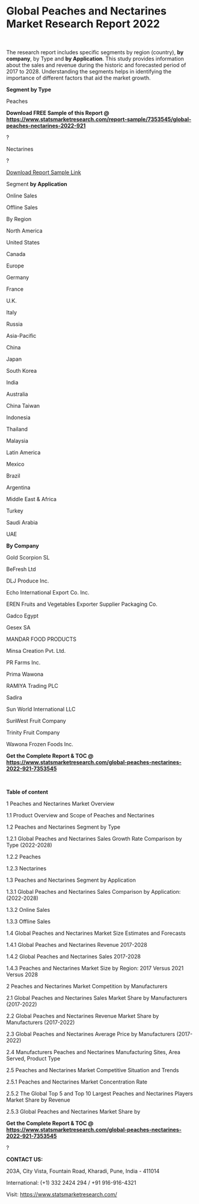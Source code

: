 <h1>Global Peaches and Nectarines Market Research Report 2022</h1><br/><p>The research report includes specific segments by region (country), <strong>by company</strong>, by Type and <strong>by Application</strong>. This study provides information about the sales and revenue during the historic and forecasted period of 2017 to 2028. Understanding the segments helps in identifying the importance of different factors that aid the market growth.</p>
 
 
 
 <p><strong>Segment by Type</strong></p>
 
 
 
 <p>Peaches</p>
 
 
 
 <div><b>Download FREE Sample of this Report @ <a href="https://www.statsmarketresearch.com/download-free-sample/7353545/global-peaches-nectarines-2022-921">https://www.statsmarketresearch.com/report-sample/7353545/global-peaches-nectarines-2022-921</a></b></div>
 
 
 
 <p>? </p>
 
 
 
 <p>Nectarines</p>
 
 
 
 <p>? </p>
 
 
 
 <p><a href="https://www.statsmarketresearch.com/download-free-sample/7353545/global-peaches-nectarines-2022-921">Download Report Sample Link</a></p>
 
 
 
 <p>Segment <strong>by Application</strong></p>
 
 
 
 <p>Online Sales</p>
 
 
 
 <p>Offline Sales</p>
 
 
 
 <p>By Region</p>
 
 
 
 <p>North America</p>
 
 
 
 <p>United States</p>
 
 
 
 <p>Canada</p>
 
 
 
 <p>Europe</p>
 
 
 
 <p>Germany</p>
 
 
 
 <p>France</p>
 
 
 
 <p>U.K.</p>
 
 
 
 <p>Italy</p>
 
 
 
 <p>Russia</p>
 
 
 
 <p>Asia-Pacific</p>
 
 
 
 <p>China</p>
 
 
 
 <p>Japan</p>
 
 
 
 <p>South Korea</p>
 
 
 
 <p>India</p>
 
 
 
 <p>Australia</p>
 
 
 
 <p>China Taiwan</p>
 
 
 
 <p>Indonesia</p>
 
 
 
 <p>Thailand</p>
 
 
 
 <p>Malaysia</p>
 
 
 
 <p>Latin America</p>
 
 
 
 <p>Mexico</p>
 
 
 
 <p>Brazil</p>
 
 
 
 <p>Argentina</p>
 
 
 
 <p>Middle East & Africa</p>
 
 
 
 <p>Turkey</p>
 
 
 
 <p>Saudi Arabia</p>
 
 
 
 <p>UAE</p>
 
 
 
 <p><strong>By Company</strong></p>
 
 
 
 <p>Gold Scorpion SL</p>
 
 
 
 <p>BeFresh Ltd</p>
 
 
 
 <p>DLJ Produce Inc.</p>
 
 
 
 <p>Echo International Export Co. Inc.</p>
 
 
 
 <p>EREN Fruits and Vegetables Exporter Supplier Packaging Co.</p>
 
 
 
 <p>Gadco Egypt</p>
 
 
 
 <p>Gesex SA</p>
 
 
 
 <p>MANDAR FOOD PRODUCTS</p>
 
 
 
 <p>Minsa Creation Pvt. Ltd.</p>
 
 
 
 <p>PR Farms Inc.</p>
 
 
 
 <p>Prima Wawona</p>
 
 
 
 <p>RAMIYA Trading PLC</p>
 
 
 
 <p>Sadira</p>
 
 
 
 <p>Sun World International LLC</p>
 
 
 
 <p>SunWest Fruit Company</p>
 
 
 
 <p>Trinity Fruit Company</p>
 
 
 
 <p>Wawona Frozen Foods Inc.</p>
 
 
 
 <div><b>Get the Complete Report & TOC @ <a href="https://www.statsmarketresearch.com/global-peaches-nectarines-2022-921-7353545">https://www.statsmarketresearch.com/global-peaches-nectarines-2022-921-7353545</a></b></div>
 
 
 
 <p><br />
 
 <b>Table of content</b></p>
 
 
 
 <p>1 Peaches and Nectarines Market Overview<br />
 
 1.1 Product Overview and Scope of Peaches and Nectarines<br />
 
 1.2 Peaches and Nectarines Segment by Type<br />
 
 1.2.1 Global Peaches and Nectarines Sales Growth Rate Comparison by Type (2022-2028)<br />
 
 1.2.2 Peaches<br />
 
 1.2.3 Nectarines<br />
 
 1.3 Peaches and Nectarines Segment by Application<br />
 
 1.3.1 Global Peaches and Nectarines Sales Comparison by Application: (2022-2028)<br />
 
 1.3.2 Online Sales<br />
 
 1.3.3 Offline Sales<br />
 
 1.4 Global Peaches and Nectarines Market Size Estimates and Forecasts<br />
 
 1.4.1 Global Peaches and Nectarines Revenue 2017-2028<br />
 
 1.4.2 Global Peaches and Nectarines Sales 2017-2028<br />
 
 1.4.3 Peaches and Nectarines Market Size by Region: 2017 Versus 2021 Versus 2028<br />
 
 2 Peaches and Nectarines Market Competition by Manufacturers<br />
 
 2.1 Global Peaches and Nectarines Sales Market Share by Manufacturers (2017-2022)<br />
 
 2.2 Global Peaches and Nectarines Revenue Market Share by Manufacturers (2017-2022)<br />
 
 2.3 Global Peaches and Nectarines Average Price by Manufacturers (2017-2022)<br />
 
 2.4 Manufacturers Peaches and Nectarines Manufacturing Sites, Area Served, Product Type<br />
 
 2.5 Peaches and Nectarines Market Competitive Situation and Trends<br />
 
 2.5.1 Peaches and Nectarines Market Concentration Rate<br />
 
 2.5.2 The Global Top 5 and Top 10 Largest Peaches and Nectarines Players Market Share by Revenue<br />
 
 2.5.3 Global Peaches and Nectarines Market Share by</p>
 
 
 
 <div><b>Get the Complete Report & TOC @ <a href="https://www.statsmarketresearch.com/global-peaches-nectarines-2022-921-7353545">https://www.statsmarketresearch.com/global-peaches-nectarines-2022-921-7353545</a></b></div>
 
 
 
 <p>? </p>
 
 
 
 <p><b>CONTACT US:</b><br />
 
 203A, City Vista, Fountain Road, Kharadi, Pune, India - 411014<br />
 
 International: (+1) 332 2424 294 / +91 916-916-4321<br />
 
 Visit: <a href="https://www.statsmarketresearch.com/">https://www.statsmarketresearch.com/</a></p>